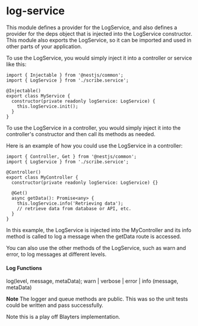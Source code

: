 # log-service

This module defines a provider for the LogService, and also defines a provider for the deps object that is injected into the LogService constructor. This module also exports the LogService, so it can be imported and used in other parts of your application.

To use the LogService, you would simply inject it into a controller or service like this:

```
import { Injectable } from '@nestjs/common';
import { LogService } from './scribe.service';

@Injectable()
export class MyService {
  constructor(private readonly logService: LogService) {
    this.logService.init();
  }
}
```

To use the LogService in a controller, you would simply inject it into the controller's constructor and then call its methods as needed.

Here is an example of how you could use the LogService in a controller:

```
import { Controller, Get } from '@nestjs/common';
import { LogService } from './scribe.service';

@Controller()
export class MyController {
  constructor(private readonly logService: LogService) {}

  @Get()
  async getData(): Promise<any> {
    this.logService.info('Retrieving data');
    // retrieve data from database or API, etc.
  }
}
```

In this example, the LogService is injected into the MyController and its info method is called to log a message when the getData route is accessed.

You can also use the other methods of the LogService, such as warn and error, to log messages at different levels.

#### Log Functions

log(level, message, metaData);
warn | verbose | error | info (message, metaData)

**Note**
The logger and queue methods are public. This was so the unit tests could be written and pass successfully.

Note this is a play off Blayters implementation.
